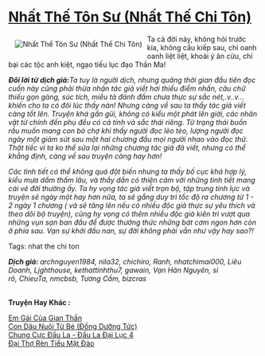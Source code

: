 <a href="https://utruyen.com/truyen/nhat-the-ton-su-nhat-the-chi-ton/17556/" title="Nhất Thế Tôn Sư (Nhất Thế Chi Tôn)"><h1>Nhất Thế Tôn Sư (Nhất Thế Chi Tôn)</h1></a><div style="display:table"><img align="right" style="float: left; padding: 10px;" src="https://utruyen.com/images/story/200x260/nhat-the-ton-su-nhat-the-chi-ton.jpg" alt="Nhất Thế Tôn Sư (Nhất Thế Chi Tôn)">Ta cả đời này, không hỏi trước kia, không cầu kiếp sau, chỉ oanh oanh liệt liệt, khoái ý ân cừu, chỉ bại các tộc anh kiệt, ngạo tiếu lục đạo Thần Ma!<p></p><b><i>Đôi lời từ dịch giả:</i></b><i>Ta tuy là người dịch, nhưng quãng thời gian đầu tiên đọc cuốn này cũng phải thừa nhận tác giả viết hơi thiếu điểm nhấn, câu chữ thiếu gọn gàng, súc tích, miêu tả đánh đấm chưa thực sự sắc nét,.v..v... khiến cho ta có đôi lúc thấy nản! Nhưng càng về sau ta thấy tác giả viết càng tốt lên. Truyện khá gần gũi, không có kiểu một phát lên giời, các nhân vật từ chính đến phụ đều có cá tính và sắc thái riêng. Từ trạng thái buồn rầu muốn mang con bỏ chợ khi thấy người đọc lèo tèo, lượng người đọc ngày một giảm sút sau một hai chương đầu mọi người nhao vào đọc thử. Thật tiếc vì ta ko thể sửa lại những chương tác giả đã viết, nhưng có thể khẳng định, càng về sau truyện càng hay hơn!<p></p>Các tình tiết có thể không quá đột biến nhưng ta thấy bố cục khá hợp lý, kiểu mưa dầm thấm lâu, và thấy dần có thiện cảm với những tình tiết mang cái vẻ đời thường ấy. Ta hy vọng tác giả viết trọn bộ, tập trung tinh lực và truyện sẽ ngày một hay hơn nữa, ta sẽ gắng duy trì tốc độ ra chương từ 1 - 2 ngày 1 chương ( và sẽ tăng lên nếu có nhiều độc giả thực sự yêu thích và theo dõi bộ truyện), cũng hy vọng có thêm nhiều độc giả kiên trì vượt qua những vụn sạn ban đầu để được thưởng thức những bát cơm ngon hơn còn ở phía sau. Vạn sự khởi đầu nan, sự đời không phải vẫn như vậy hay sao?!<p></p></i><p></p>Tags: nhat the chi ton<p></p><b><i>Dịch giả: </i></b><i>archnguyen1984, nila32, chichiro, Ranh, nhatchimai000, Liêu Doanh, Ljghthouse, kethattinhthu7, gawain, Vạn Hàn Nguyên, si rô, ChieuTa, nmcbsb, Tương Cầm, </i><i>bizcras</i></div><p><br><b>Truyện Hay Khác :</b></p><a href="https://utruyen.com/truyen/em-gai-cua-gian-than/21783/" alt="Em Gái Của Gian Thần">Em Gái Của Gian Thần</a><br/><a href="https://github.com/quanluxury/ngontinhhot/tree/master/truyenhay/19544/" alt="Con Dâu Nuôi Từ Bé (Đồng Dưỡng Tức)">Con Dâu Nuôi Từ Bé (Đồng Dưỡng Tức)</a><br/><a href="https://www.flickr.com/photos/184340401@N07/48818775088/" alt="Chung Cực Đấu La - Đấu La Đại Lục 4">Chung Cực Đấu La - Đấu La Đại Lục 4</a><br/><a href="https://github.com/quanluxury/ngontinhhot/tree/master/truyenhay/19192/" alt="Đại Thợ Rèn Tiểu Mật Đào">Đại Thợ Rèn Tiểu Mật Đào</a><br/>